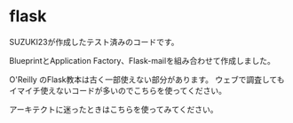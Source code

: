 # flask

SUZUKI23が作成したテスト済みのコードです。

BlueprintとApplication Factory、Flask-mailを組み合わせて作成しました。

O'Reilly のFlask教本は古く一部使えない部分があります。
ウェブで調査してもイマイチ使えないコードが多いのでこちらを使ってください。

アーキテクトに迷ったときはこちらを使ってみてください。
